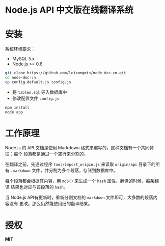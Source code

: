 Node.js API 中文版在线翻译系统
===========

安装
====

系统环境要求：

+ MySQL 5.x
+ Node.js >= 0.8

```bash
git clone https://github.com/leizongmin/node-doc-cn.git
cd node-doc-cn
cp config.default.js config.js
```

+ 将 `tables.sql` 导入数据库中
+ 修改配置文件 `config.js`

```bash
npm install
node app
```

工作原理
========

Node.js 的 API 文档是使用 Markdown 格式来编写的，这种文档有一个共同特征：每个
段落都是通过一个空行来分割的。

在翻译之前，先通过程序 `tool/import_origin.js` 来读取 `origin/api` 目录下的所有
`.markdown` 文件，并分割为多个段落，存储到数据库中。

每个段落都会根据其内容，用 `md5()` 来生成一个 `hash` 属性，翻译的时候，每条翻译
结果也对应与该段落的 `hash`。

当 Node.js API有更新时，重新分割文档的 `markdown` 文件即可，大多数的段落内容没有
更改，那么仍然能使用旧的翻译结果。


授权
=====

**MIT**
